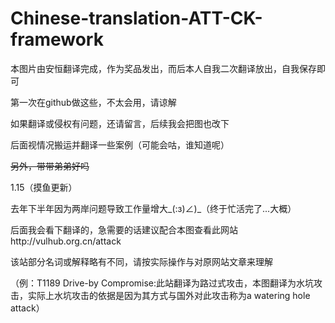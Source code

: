 # Chinese-translation-ATT-CK-framework
   
本图片由安恒翻译完成，作为奖品发出，而后本人自我二次翻译放出，自我保存即可

第一次在github做这些，不太会用，请谅解

如果翻译或侵权有问题，还请留言，后续我会把图也改下

后面视情况搬运并翻译一些案例（可能会咕，谁知道呢）

<del>另外，带带弟弟好吗</del>

1.15（摸鱼更新）

去年下半年因为两岸问题导致工作量增大_(:з)∠)_（终于忙活完了...大概）

后面我会看下翻译的，急需要的话建议配合本图查看此网站http://vulhub.org.cn/attack

该站部分名词或解释略有不同，请按实际操作与对原网站文章来理解

（例：T1189 Drive-by Compromise:此站翻译为路过式攻击，本图翻译为水坑攻击，实际上水坑攻击的依据是因为其方式与国外对此攻击称为a watering hole attack）
